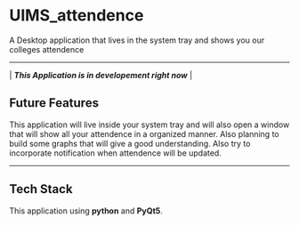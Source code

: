 # UIMS_attendence
A Desktop application that lives in the system tray and shows you our colleges attendence

---


| ***This Application is in developement right now*** |

## Future Features 

This application will live inside your system tray and will also open a window that will show all your attendence in a organized manner. 
Also planning to build some graphs that will give a good understanding. Also try to incorporate notification when attendence will be updated. 

---

## Tech Stack 

This application using **python** and **PyQt5**. 
